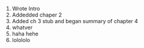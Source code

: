 1. Wrote Intro
2. Addedded chaper 2
3. Added ch 3 stub and began summary of chapter 4
4. whatver
5. haha hehe
6. lolololo
